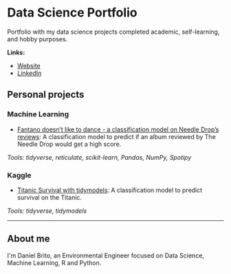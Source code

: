 # Data Science Portfolio

Portfolio with my data science projects completed academic, self-learning, and hobby purposes. 

**Links:**
* [Website](https://danielbrito.me/)
* [LinkedIn](https://www.linkedin.com/in/danieloliveiradebrito/)

## Personal projects
### Machine Learning

- [Fantano doesn’t like to dance - a classification model on Needle Drop’s reviews](https://danielbrito.netlify.app/post/2021-07-24-fantano-doesn-t-like-to-dance-a-classification-model-on-needle-drop-s-reviews/): A classification model to predict if an album reviewed by The Needle Drop would get a high score.

_Tools: tidyverse, reticulate, scikit-learn, Pandas, NumPy, Spotipy_

### Kaggle
- [Titanic Survival with tidymodels](https://www.kaggle.com/danielbrito/titanic-survival-with-tidymodels): A classification model to predict survival on the Titanic.

_Tools: tidyverse, tidymodels_

---

## About me

I'm Daniel Brito, an Environmental Engineer focused on Data Science, Machine Learning, R and Python.
